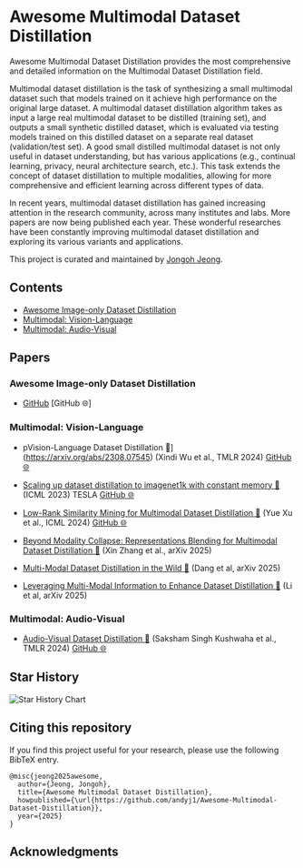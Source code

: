 # Awesome Multimodal Dataset Distillation

   
Awesome Multimodal Dataset Distillation provides the most comprehensive and detailed information on the Multimodal Dataset Distillation field.

Multimodal dataset distillation is the task of synthesizing a small multimodal dataset such that models trained on it achieve high performance on the original large dataset. A multimodal dataset distillation algorithm takes as input a large real multimodal dataset to be distilled (training set), and outputs a small synthetic distilled dataset, which is evaluated via testing models trained on this distilled dataset on a separate real dataset (validation/test set). A good small distilled multimodal dataset is not only useful in dataset understanding, but has various applications (e.g., continual learning, privacy, neural architecture search, etc.). This task extends the concept of dataset distillation to multiple modalities, allowing for more comprehensive and efficient learning across different types of data.

In recent years, multimodal dataset distillation has gained increasing attention in the research community, across many institutes and labs. More papers are now being published each year. These wonderful researches have been constantly improving multimodal dataset distillation and exploring its various variants and applications.

This project is curated and maintained by [Jongoh Jeong](https://github.com/andyj1).

<!-- ## How to submit a pull request? -->
<!-- 🌐 [Project Page](#)
📦 [Code](#)
📖 [bibtex](#) -->

<!-- ## Latest Updates

[YYYY/MM/DD] Paper Title 1 (Author Names, Conference YYYY) [🌐](#) [📖](#)
[YYYY/MM/DD] Paper Title 2 (Author Names, Conference YYYY) [📖](#)
[YYYY/MM/DD] Paper Title 3 (Author Names et al., YYYY) [🌐](#) [📖](#)
[YYYY/MM/DD] Paper Title 4 (Author Names et al., Conference YYYY) [📖](#)
[YYYY/MM/DD] Paper Title 5 (Author Names et al., Conference YYYY) [🌐](#) [📖](#) -->

## Contents

- [Awesome Image-only Dataset Distillation](#awesome-dataset-distillation)
- [Multimodal: Vision-Language](#vision-language-distillation)
- [Multimodal: Audio-Visual](#audio-visual-distillation)
<!-- - [Generative Multimodal Distillation](#generative-multimodal-distillation) -->

<!-- ### Applications

- [Continual Learning](#continual-learning)
- [Privacy](#privacy)
- [Medical](#medical)
- [Federated Learning](#federated-learning)
- [Robotics](#robotics)
- [Autonomous Driving](#autonomous-driving)
- [Recommendation Systems](#recommendation-systems)
- [Robustness](#robustness)
- [Fairness](#fairness) -->

## Papers

### Awesome Image-only Dataset Distillation
- [GitHub](https://github.com/Guang000/Awesome-Dataset-Distillation?tab=readme-ov-file) [GitHub 🌐]

### Multimodal: Vision-Language
- pVision-Language Dataset Distillation 📖](https://arxiv.org/abs/2308.07545) (Xindi Wu et al., TMLR 2024) [GitHub 🌐](https://github.com/princetonvisualai/multimodal_dataset_distillation)

- [Scaling up dataset distillation to imagenet1k with constant memory 📖](https://proceedings.mlr.press/v202/cui23e/cui23e.pdf) (ICML 2023) TESLA  [GitHub 🌐](https://github.com/justincui03/tesla)

- [Low-Rank Similarity Mining for Multimodal Dataset Distillation 📖](https://arxiv.org/abs/2406.03793) (Yue Xu et al., ICML 2024) [GitHub 🌐](https://github.com/silicx/LoRS_Distill)

- [Beyond Modality Collapse: Representations Blending for Multimodal Dataset Distillation 📖](https://arxiv.org/abs/2505.14705) (Xin Zhang et al., arXiv 2025)

- [Multi-Modal Dataset Distillation in the Wild 📖](https://arxiv.org/pdf/2506.01586v1) (Dang et al, arXiv 2025)

- [Leveraging Multi-Modal Information to Enhance Dataset Distillation 📖](https://arxiv.org/abs/2505.08605) (Li et al, arXiv 2025) 

### Multimodal: Audio-Visual
- [Audio-Visual Dataset Distillation 📖](https://openreview.net/forum?id=IJlbuSrXmk) (Saksham Singh Kushwaha et al., TMLR 2024) [GitHub 🌐](https://github.com/sakshamsingh1/AVDD)


<!-- ### Generative Multimodal Distillation -->
<!-- ## Applications

### Continual Learning

Paper Title 1 (Author Names et al., Conference YYYY) [📖](#)
Paper Title 2 (Author Names et al., Conference YYYY) [🌐](#) [📖](#)

### Privacy

Paper Title 1 (Author Names et al., Conference YYYY) [📖](#)
Paper Title 2 (Author Names et al., Conference YYYY) [🌐](#) [📖](#)

### Medical

Paper Title 1 (Author Names et al., Conference YYYY) [📖](#)
Paper Title 2 (Author Names et al., Conference YYYY) [🌐](#) [📖](#)

### Federated Learning

Paper Title 1 (Author Names et al., Conference YYYY) [📖](#)
Paper Title 2 (Author Names et al., Conference YYYY) [🌐](#) [📖](#)

### Robotics

Paper Title 1 (Author Names et al., Conference YYYY) [📖](#)
Paper Title 2 (Author Names et al., Conference YYYY) [🌐](#) [📖](#)

### Autonomous Driving

Paper Title 1 (Author Names et al., Conference YYYY) [📖](#)
Paper Title 2 (Author Names et al., Conference YYYY) [🌐](#) [📖](#)

### Recommendation Systems

Paper Title 1 (Author Names et al., Conference YYYY) [📖](#)
Paper Title 2 (Author Names et al., Conference YYYY) [🌐](#) [📖](#)

### Robustness

Paper Title 1 (Author Names et al., Conference YYYY) [📖](#)
Paper Title 2 (Author Names et al., Conference YYYY) [🌐](#) [📖](#)

### Fairness

Paper Title 1 (Author Names et al., Conference YYYY) [📖](#)
Paper Title 2 (Author Names et al., Conference YYYY) [🌐](#) [📖](#) -->



## Star History
<picture>
  <source
    media="(prefers-color-scheme: dark)"
    srcset="
      https://api.star-history.com/svg?repos=andyj1/Awesome-Multimodal-Dataset-Distillation&type=Date&theme=dark
    "
  />
  <source
    media="(prefers-color-scheme: light)"
    srcset="
      https://api.star-history.com/svg?repos=andyj1/Awesome-Multimodal-Dataset-Distillation&type=Date
    "
  />
  <img
    alt="Star History Chart"
    src="https://api.star-history.com/svg?repos=andyj1/Awesome-Multimodal-Dataset-Distillation&type=Date"
  />
</picture>


## Citing this repository
If you find this project useful for your research, please use the following BibTeX entry.
```
@misc{jeong2025awesome,
  author={Jeong, Jongoh},
  title={Awesome Multimodal Dataset Distillation},
  howpublished={\url{https://github.com/andyj1/Awesome-Multimodal-Dataset-Distillation}},
  year={2025}
}
```

## Acknowledgments
